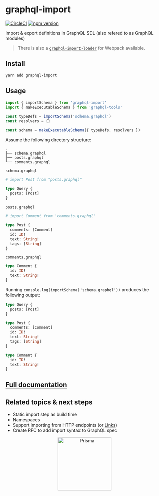 # graphql-import

[![CircleCI](https://circleci.com/gh/prismagraphql/graphql-import.svg?style=shield)](https://circleci.com/gh/prismagraphql/graphql-import) [![npm version](https://badge.fury.io/js/graphql-import.svg)](https://badge.fury.io/js/graphql-import)

Import &amp; export definitions in GraphQL SDL (also refered to as GraphQL modules)

> There is also a [`graphql-import-loader`](https://github.com/prisma/graphql-import-loader) for Webpack available.

## Install

```sh
yarn add graphql-import
```

## Usage

```ts
import { importSchema } from 'graphql-import'
import { makeExecutableSchema } from 'graphql-tools'

const typeDefs = importSchema('schema.graphql')
const resolvers = {}

const schema = makeExecutableSchema({ typeDefs, resolvers })
```

Assume the following directory structure:

```
.
├── schema.graphql
├── posts.graphql
└── comments.graphql
```

`schema.graphql`

```graphql
# import Post from "posts.graphql"

type Query {
  posts: [Post]
}
```

`posts.graphql`

```graphql
# import Comment from 'comments.graphql'

type Post {
  comments: [Comment]
  id: ID!
  text: String!
  tags: [String]
}
```

`comments.graphql`

```graphql
type Comment {
  id: ID!
  text: String!
}
```

Running `console.log(importSchema('schema.graphql'))` produces the following output:

```graphql
type Query {
  posts: [Post]
}

type Post {
  comments: [Comment]
  id: ID!
  text: String!
  tags: [String]
}

type Comment {
  id: ID!
  text: String!
}
```

## [Full documentation](https://oss.prisma.io/content/graphql-import/overview)

## Related topics & next steps

- Static import step as build time
- Namespaces
- Support importing from HTTP endpoints (or [Links](https://github.com/apollographql/apollo-link))
- Create RFC to add import syntax to GraphQL spec

<p align="center"><a href="https://oss.prisma.io"><img src="https://imgur.com/IMU2ERq.png" alt="Prisma" height="170px"></a></p>

